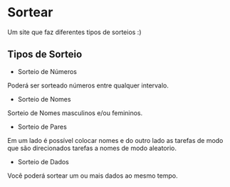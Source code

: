 # Sortear

Um site que faz diferentes tipos de sorteios :) 

## Tipos de Sorteio 
 - Sorteio de Números 

Poderá ser sorteado números entre qualquer intervalo.

 - Sorteio de Nomes

Sorteio de Nomes masculinos e/ou femininos.

 - Sorteio de Pares 

Em um lado é possível colocar nomes e do outro lado as tarefas de modo que são direcionados tarefas a nomes de modo aleatorio. 

 - Sorteio de Dados

Você poderá sortear um ou mais dados ao mesmo tempo. 

